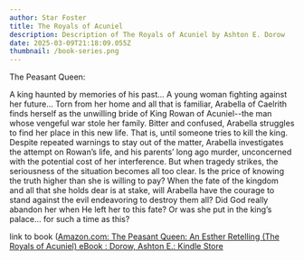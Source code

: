 ```yaml
---
author: Star Foster
title: The Royals of Acuniel
description: Description of The Royals of Acuniel by Ashton E. Dorow
date: 2025-03-09T21:18:09.055Z
thumbnail: /book-series.png
---
```

T﻿he Peasant Queen:

A king haunted by memories of his past... A young woman fighting against her future... Torn from her home and all that is familiar, Arabella of Caelrith finds herself as the unwilling bride of King Rowan of Acuniel--the man whose vengeful war stole her family. Bitter and confused, Arabella struggles to find her place in this new life. That is, until someone tries to kill the king. Despite repeated warnings to stay out of the matter, Arabella investigates the attempt on Rowan’s life, and his parents’ long ago murder, unconcerned with the potential cost of her interference. But when tragedy strikes, the seriousness of the situation becomes all too clear. Is the price of knowing the truth higher than she is willing to pay? When the fate of the kingdom and all that she holds dear is at stake, will Arabella have the courage to stand against the evil endeavoring to destroy them all? Did God really abandon her when He left her to this fate? Or was she put in the king’s palace… for such a time as this?



l﻿ink to book ([Amazon.com: The Peasant Queen: An Esther Retelling (The Royals of Acuniel) eBook : Dorow, Ashton E.: Kindle Store](https://www.amazon.com/gp/product/B08H1F52MR?ref_=dbs_m_mng_rwt_calw_tkin_0&storeType=ebooks)